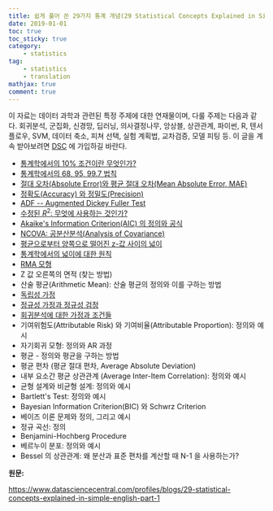 ```yaml
---
title: 쉽게 풀어 쓴 29가지 통계 개념(29 Statistical Concepts Explained in Simple English)
date: 2019-01-01
toc: true
toc_sticky: true
category: 
    - statistics
tag:
    - statistics
    - translation
mathjax: true
comment: true
---
```


이 자료는 데이터 과학과 관련된 특정 주제에 대한 연재물이며, 다룰 주제는 다음과 같다. 회귀분석, 군집화, 신경망, 딥러닝, 의사결정나무, 앙상블, 상관관계, 파이썬, R, 텐서플로우, SVM, 데이터 축소, 피쳐 선택, 실험 계획법, 교차검증, 모델 피팅 등. 이 글을 계속 받아보려면 [DSC](https://www.datasciencecentral.com/profiles/blogs/check-out-our-dsc-newsletter) 에 가입하길 바란다.

* [통계학에서의 10% 조건이란 무엇인가?](<https://chukycheese.github.io/translation/statistics/ten-condition/>)
* [통계학에서의 68, 95, 99.7 법칙](<https://chukycheese.github.io/translation/statistics/general-rules-in-statistics/>)
* [절대 오차(Absolute Error)와 평균 절대 오차(Mean Absolute Error, MAE)](<https://chukycheese.github.io/translation/statistics/absolute-error-and-mean-absolute-error/>)
* [정확도(Accuracy) 와 정밀도(Precision)](https://chukycheese.github.io/translation/statistics/accuracy-and-precision/)
* [ADF -- Augmented Dickey Fuller Test](https://chukycheese.github.io/translation/statistics/augmented-dickey-fuller-test/)
* [수정된 $R^2$: 무엇에 사용하는 것인가?](https://chukycheese.github.io/statistics/adjusted-r2/)
* [Akaike's Information Criterion(AIC) 의 정의와 공식](https://chukycheese.github.io/statistics/aic/)
* [NCOVA: 공분산분석(Analysis of Covariance)](https://chukycheese.github.io/statistics/ancova/)
* [평균으로부터 양쪽으로 떨어진 z-값 사이의 넓이](https://chukycheese.github.io/statistics/area-between-two-z-values-on-opposite-sides-of-mean/)
* [통계학에서의 넓이에 대한 원칙](https://chukycheese.github.io/statistics/area-principle/)
* [RMA 모형](https://chukycheese.github.io/statistics/arma-model/)
* Z 값 오른쪽의 면적 (찾는 방법)
* 산술 평균(Arithmetic Mean): 산술 평균의 정의와 이를 구하는 방법
* [독립성 가정](https://chukycheese.github.io/statistics/assumption-of-indepedence/)
* [정규성 가정과 정규성 검정](https://chukycheese.github.io/statistics/assumption-of-normality/)
* [회귀분석에 대한 가정과 조건들](https://chukycheese.github.io/statistics/assumptions-and-conditions-for-regression/)
* 기여위험도(Attributable Risk) 와 기여비율(Attributable Proportion): 정의와 예시
* 자기회귀 모형: 정의와 AR 과정
* 평균 - 정의와 평균을 구하는 방법
* 평균 편차 (평균 절대 편차, Average Absolute Deviation)
* 내부 요소간 평균 상관관계 (Average Inter-Item Correlation): 정의와 예시
* 균형 설계와 비균형 설계: 정의와 예시
* Bartlett's Test: 정의와 예시
* Bayesian Information Criterion(BIC) 와 Schwrz Criterion
* 베이즈 이론 문제와 정의, 그리고 예시
* 정규 곡선: 정의
* Benjamini-Hochberg Procedure
* 베르누이 분포: 정의와 예시
* Bessel 의 상관관계: 왜 분산과 표준 편차를 계산할 때 N-1 을 사용하는가?

**원문:**

<https://www.datasciencecentral.com/profiles/blogs/29-statistical-concepts-explained-in-simple-english-part-1>
